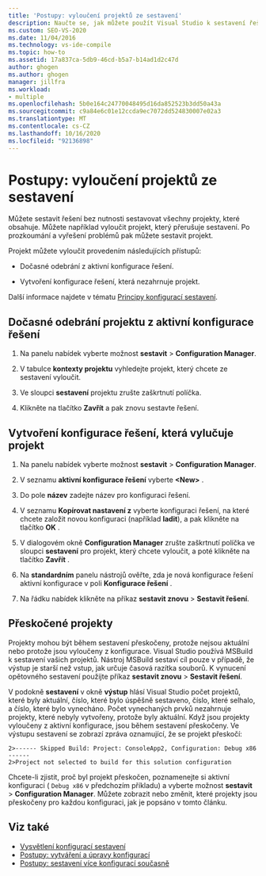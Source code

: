 ```yaml
---
title: 'Postupy: vyloučení projektů ze sestavení'
description: Naučte se, jak můžete použít Visual Studio k sestavení řešení bez sestavení všech projektů, které obsahuje.
ms.custom: SEO-VS-2020
ms.date: 11/04/2016
ms.technology: vs-ide-compile
ms.topic: how-to
ms.assetid: 17a837ca-5db9-46cd-b5a7-b14ad1d2c47d
author: ghogen
ms.author: ghogen
manager: jillfra
ms.workload:
- multiple
ms.openlocfilehash: 5b0e164c24770048495d16da852523b3dd50a43a
ms.sourcegitcommit: c9a84e6c01e12ccda9ec7072dd524830007e02a3
ms.translationtype: MT
ms.contentlocale: cs-CZ
ms.lasthandoff: 10/16/2020
ms.locfileid: "92136898"
---
```

# <a name="how-to-exclude-projects-from-a-build"></a>Postupy: vyloučení projektů ze sestavení

Můžete sestavit řešení bez nutnosti sestavovat všechny projekty, které obsahuje. Můžete například vyloučit projekt, který přerušuje sestavení. Po prozkoumání a vyřešení problémů pak můžete sestavit projekt.

Projekt můžete vyloučit provedením následujících přístupů:

- Dočasné odebrání z aktivní konfigurace řešení.

- Vytvoření konfigurace řešení, která nezahrnuje projekt.

Další informace najdete v tématu [Principy konfigurací sestavení](../ide/understanding-build-configurations.md).

## <a name="to-temporarily-remove-a-project-from-the-active-solution-configuration"></a>Dočasné odebrání projektu z aktivní konfigurace řešení

1. Na panelu nabídek vyberte možnost **sestavit**  >  **Configuration Manager**.

2. V tabulce **kontexty projektu** vyhledejte projekt, který chcete ze sestavení vyloučit.

3. Ve sloupci **sestavení** projektu zrušte zaškrtnutí políčka.

4. Klikněte na tlačítko **Zavřít** a pak znovu sestavte řešení.

## <a name="to-create-a-solution-configuration-that-excludes-a-project"></a>Vytvoření konfigurace řešení, která vylučuje projekt

1. Na panelu nabídek vyberte možnost **sestavit**  >  **Configuration Manager**.

2. V seznamu **aktivní konfigurace řešení** vyberte **\<New>** .

3. Do pole **název** zadejte název pro konfiguraci řešení.

4. V seznamu **Kopírovat nastavení z** vyberte konfiguraci řešení, na které chcete založit novou konfiguraci (například **ladit**), a pak klikněte na tlačítko **OK** .

5. V dialogovém okně **Configuration Manager** zrušte zaškrtnutí políčka ve sloupci **sestavení** pro projekt, který chcete vyloučit, a poté klikněte na tlačítko **Zavřít** .

6. Na **standardním** panelu nástrojů ověřte, zda je nová konfigurace řešení aktivní konfigurace v poli **Konfigurace řešení** .

7. Na řádku nabídek klikněte na příkaz **sestavit znovu**  >  **Sestavit řešení**.

## <a name="skipped-projects"></a>Přeskočené projekty

Projekty mohou být během sestavení přeskočeny, protože nejsou aktuální nebo protože jsou vyloučeny z konfigurace. Visual Studio používá MSBuild k sestavení vašich projektů. Nástroj MSBuild sestaví cíl pouze v případě, že výstup je starší než vstup, jak určuje časová razítka souborů. K vynucení opětovného sestavení použijte příkaz **sestavit znovu**  >  **Sestavit řešení**.

V podokně **sestavení** v okně **výstup** hlásí Visual Studio počet projektů, které byly aktuální, číslo, které bylo úspěšně sestaveno, číslo, které selhalo, a číslo, které bylo vynecháno. Počet vynechaných prvků nezahrnuje projekty, které nebyly vytvořeny, protože byly aktuální. Když jsou projekty vyloučeny z aktivní konfigurace, jsou během sestavení přeskočeny. Ve výstupu sestavení se zobrazí zpráva oznamující, že se projekt přeskočí:

```output
2>------ Skipped Build: Project: ConsoleApp2, Configuration: Debug x86 ------
2>Project not selected to build for this solution configuration
```

Chcete-li zjistit, proč byl projekt přeskočen, poznamenejte si aktivní konfiguraci ( `Debug x86` v předchozím příkladu) a vyberte možnost **sestavit**  >  **Configuration Manager**. Můžete zobrazit nebo změnit, které projekty jsou přeskočeny pro každou konfiguraci, jak je popsáno v tomto článku.

## <a name="see-also"></a>Viz také

- [Vysvětlení konfigurací sestavení](../ide/understanding-build-configurations.md)
- [Postupy: vytváření a úpravy konfigurací](../ide/how-to-create-and-edit-configurations.md)
- [Postupy: sestavení více konfigurací současně](../ide/how-to-build-multiple-configurations-simultaneously.md)
